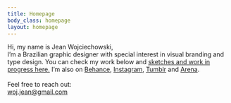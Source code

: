 ```yaml
---
title: Homepage
body_class: homepage
layout: homepage
---
```


Hi, my name is Jean Wojciechowski,<br /> I’m a Brazilian graphic designer with special interest in visual branding and type design.
You can check my work below and <a href="/wip"><u>sketches and work in progress here.</u></a> I’m also on <a href="{{ site.links.behance }}">Behance</a>, <a href="{{ site.links.instagram }}">Instagram</a>, <a href="{{ site.links.tumblr }}">Tumblr</a> and <a href="{{ site.links.arena }}">Arena</a>.<br />
<br />
Feel free to reach out: <br /><a href="mailto:woj.jean@gmail.com"> woj.jean@gmail.com</a>